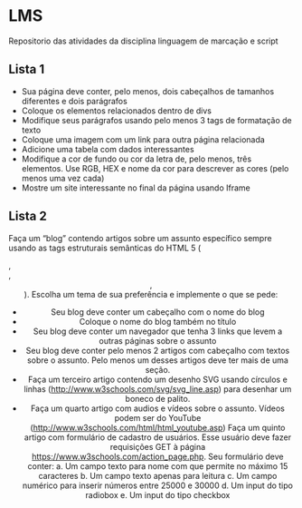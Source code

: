 # LMS
Repositorio das atividades da disciplina linguagem de marcação e script

## Lista 1

* Sua página deve conter, pelo menos, dois cabeçalhos de tamanhos diferentes e dois parágrafos
* Coloque os elementos relacionados dentro de divs
* Modifique seus parágrafos usando pelo menos 3 tags de formatação de texto 
* Coloque uma imagem com um link para outra página relacionada
* Adicione uma tabela com dados interessantes
* Modifique a cor de fundo ou cor da letra de, pelo menos, três elementos. Use RGB, HEX e nome da cor para descrever as cores (pelo menos uma vez cada)
* Mostre um site interessante no final da página usando Iframe

## Lista 2

 Faça um “blog” contendo artigos sobre um assunto específico sempre usando as tags estruturais semânticas do HTML 5 (<article>, <section>, <header>, <footer>). Escolha um tema de sua preferência e implemente o que se pede:

* Seu blog deve conter um cabeçalho com o nome do blog
* Coloque o nome do blog também no título
* Seu blog deve conter um navegador que tenha 3 links que levem a outras páginas sobre o assunto
* Seu blog deve conter pelo menos 2 artigos com cabeçalho com textos sobre o assunto. Pelo menos um desses artigos deve ter mais de uma seção.
* Faça um terceiro artigo contendo um desenho SVG usando círculos e linhas (http://www.w3schools.com/svg/svg_line.asp) para desenhar um boneco de palito.
* Faça um quarto artigo com audios e vídeos sobre o assunto. Vídeos podem ser do YouTube (http://www.w3schools.com/html/html_youtube.asp)
Faça um quinto artigo com formulário de cadastro de usuários. Esse usuário deve fazer requisições GET à página https://www.w3schools.com/action_page.php. Seu formulário deve conter:
a. Um campo texto para nome com que permite no máximo 15 caracteres 
b. Um campo texto apenas para leitura
c. Um campo numérico para inserir números entre 25000 e 30000
d. Um input do tipo radiobox
e. Um input do tipo checkbox
